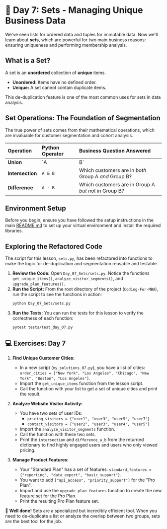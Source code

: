 # 📘 Day 7: Sets - Managing Unique Business Data

We've seen lists for ordered data and tuples for immutable data. Now we'll learn about **sets**, which are powerful for two main business reasons: ensuring uniqueness and performing membership analysis.

## What is a Set?

A set is an **unordered** collection of **unique** items.

- **Unordered:** Items have no defined order.
- **Unique:** A set cannot contain duplicate items.

This de-duplication feature is one of the most common uses for sets in data analysis.

## Set Operations: The Foundation of Segmentation

The true power of sets comes from their mathematical operations, which are invaluable for customer segmentation and cohort analysis.

| Operation | Python Operator | Business Question Answered |
| :------------- | :-------------- | :------------------------------------------------------- |
| **Union** | `A | B` | What is the total unique audience for two groups? |
| **Intersection** | `A & B` | Which customers are in *both* Group A *and* Group B? |
| **Difference** | `A - B` | Which customers are in Group A *but not* in Group B? |

## Environment Setup

Before you begin, ensure you have followed the setup instructions in the main [README.md](../../README.md) to set up your virtual environment and install the required libraries.

## Exploring the Refactored Code

The script for this lesson, `sets.py`, has been refactored into functions to make the logic for de-duplication and segmentation reusable and testable.

1. **Review the Code:** Open `Day_07_Sets/sets.py`. Notice the functions `get_unique_items()`, `analyze_visitor_segments()`, and `upgrade_plan_features()`.
1. **Run the Script:** From the root directory of the project (`Coding-For-MBA`), run the script to see the functions in action:
   ```bash
   python Day_07_Sets/sets.py
   ```
1. **Run the Tests:** You can run the tests for this lesson to verify the correctness of each function:
   ```bash
   pytest tests/test_day_07.py
   ```

## 💻 Exercises: Day 7

1. **Find Unique Customer Cities:**

   - In a new script (`my_solutions_07.py`), you have a list of cities: `order_cities = ["New York", "Los Angeles", "Chicago", "New York", "Boston", "Los Angeles"]`.
   - Import the `get_unique_items` function from the lesson script.
   - Call the function with your list to get a set of unique cities and print the result.

1. **Analyze Website Visitor Activity:**

   - You have two sets of user IDs:
     - `pricing_visitors = {"user1", "user3", "user5", "user7"}`
     - `contact_visitors = {"user2", "user3", "user4", "user5"}`
   - Import the `analyze_visitor_segments` function.
   - Call the function with these two sets.
   - Print the `intersection` and `difference_a_b` from the returned dictionary to find highly engaged users and users who only viewed pricing.

1. **Manage Product Features:**

   - Your "Standard Plan" has a set of features: `standard_features = {"reporting", "data_export", "basic_support"}`.
   - You want to add `["api_access", "priority_support"]` for the "Pro Plan".
   - Import and use the `upgrade_plan_features` function to create the new feature set for the Pro Plan.
   - Print the resulting Pro Plan feature set.

🎉 **Well done!** Sets are a specialized but incredibly efficient tool. When you need to de-duplicate a list or analyze the overlap between two groups, sets are the best tool for the job.
